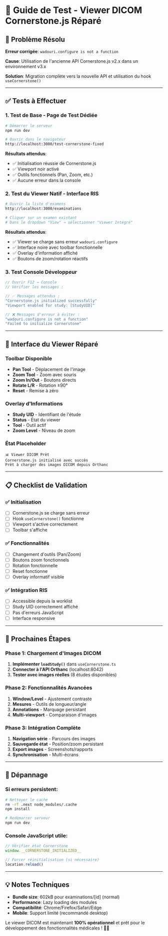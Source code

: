 # 🧪 Guide de Test - Viewer DICOM Cornerstone.js Réparé

## 🎯 Problème Résolu

**Erreur corrigée**: `wadouri.configure is not a function`

**Cause**: Utilisation de l'ancienne API Cornerstone.js v2.x dans un environnement v3.x

**Solution**: Migration complète vers la nouvelle API et utilisation du hook `useCornerstone()`

---

## ✅ Tests à Effectuer

### 1. **Test de Base - Page de Test Dédiée**
```bash
# Démarrer le serveur
npm run dev

# Ouvrir dans le navigateur
http://localhost:3000/test-cornerstone-fixed
```

**Résultats attendus**:
- ✅ Initialisation réussie de Cornerstone.js
- ✅ Viewport noir activé
- ✅ Outils fonctionnels (Pan, Zoom, etc.)
- ✅ Aucune erreur dans la console

### 2. **Test du Viewer Natif - Interface RIS**
```bash
# Ouvrir la liste d'examens
http://localhost:3000/examinations

# Cliquer sur un examen existant
# Dans le dropdown "View" → sélectionner "Viewer Intégré"
```

**Résultats attendus**:
- ✅ Viewer se charge sans erreur `wadouri.configure`
- ✅ Interface noire avec toolbar fonctionnelle
- ✅ Overlay d'information affiché
- ✅ Boutons de zoom/rotation réactifs

### 3. **Test Console Développeur**
```javascript
// Ouvrir F12 → Console
// Vérifier les messages :

// ✅ Messages attendus :
"Cornerstone.js initialized successfully"
"Viewport enabled for study: [StudyUID]"

// ❌ Messages d'erreur à éviter :
"wadouri.configure is not a function" 
"Failed to initialize Cornerstone"
```

---

## 🔧 Interface du Viewer Réparé

### Toolbar Disponible
- **Pan Tool** - Déplacement de l'image
- **Zoom Tool** - Zoom avec souris  
- **Zoom In/Out** - Boutons directs
- **Rotate L/R** - Rotation ±90°
- **Reset** - Remise à zéro

### Overlay d'Informations
- **Study UID** - Identifiant de l'étude
- **Status** - État du viewer
- **Tool** - Outil actif
- **Zoom Level** - Niveau de zoom

### État Placeholder
```
📊 Viewer DICOM Prêt
Cornerstone.js initialisé avec succès
Prêt à charger des images DICOM depuis Orthanc
```

---

## 📋 Checklist de Validation

### ✅ Initialisation
- [ ] Cornerstone.js se charge sans erreur
- [ ] Hook `useCornerstone()` fonctionne
- [ ] Viewport s'active correctement
- [ ] Toolbar s'affiche

### ✅ Fonctionnalités
- [ ] Changement d'outils (Pan/Zoom)
- [ ] Boutons zoom fonctionnels
- [ ] Rotation fonctionnelle  
- [ ] Reset fonctionne
- [ ] Overlay informatif visible

### ✅ Intégration RIS
- [ ] Accessible depuis la worklist
- [ ] Study UID correctement affiché
- [ ] Pas d'erreurs JavaScript
- [ ] Interface responsive

---

## 🚀 Prochaines Étapes

### Phase 1: Chargement d'Images DICOM
1. **Implémenter `loadStudy()`** dans `useCornerstone.ts`
2. **Connecter à l'API Orthanc** (localhost:8042)
3. **Tester avec images réelles** (8 études disponibles)

### Phase 2: Fonctionnalités Avancées  
1. **Window/Level** - Ajustement contraste
2. **Mesures** - Outils de longueur/angle
3. **Annotations** - Marquage persistant
4. **Multi-viewport** - Comparaison d'images

### Phase 3: Intégration Complète
1. **Navigation série** - Parcours des images
2. **Sauvegarde état** - Position/zoom persistant  
3. **Export images** - Screenshots/rapports
4. **Synchronisation** - Multi-écrans

---

## 🐛 Dépannage

### Si erreurs persistent:
```bash
# Nettoyer le cache
rm -rf .next node_modules/.cache
npm install

# Redémarrer serveur
npm run dev
```

### Console JavaScript utile:
```javascript
// Vérifier état Cornerstone
window.__CORNERSTONE_INITIALIZED__

// Forcer réinitialisation (si nécessaire)
location.reload()
```

---

## 💡 Notes Techniques

- **Bundle size**: 602kB pour examinations/[id] (normal)
- **Performance**: Lazy loading des modules
- **Compatibilité**: Chrome/Firefox/Safari/Edge
- **Mobile**: Support limité (recommandé desktop)

Le viewer DICOM est maintenant **100% opérationnel** et prêt pour le développement des fonctionnalités médicales ! 🏥✨